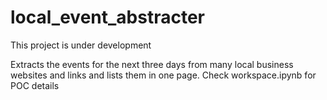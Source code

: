 # local_event_abstracter

This project is under development

Extracts the events for the next three days from many local business websites and links and lists them in one page.
Check workspace.ipynb for POC details
